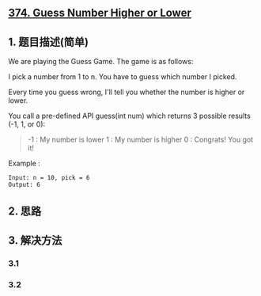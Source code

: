 ## [374. Guess Number Higher or Lower](https://leetcode-cn.com/problems/guess-number-higher-or-lower/)

## 1. 题目描述(简单)

We are playing the Guess Game. The game is as follows:

I pick a number from 1 to n. You have to guess which number I picked.

Every time you guess wrong, I'll tell you whether the number is higher or lower.

You call a pre-defined API guess(int num) which returns 3 possible results (-1, 1, or 0):

> -1 : My number is lower
>  1 : My number is higher
>  0 : Congrats! You got it!

Example :
```
Input: n = 10, pick = 6
Output: 6
```

## 2. 思路

## 3. 解决方法

### 3.1 


### 3.2


